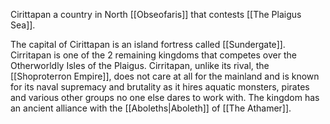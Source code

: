 Cirittapan a country in North [[Obseofaris]] that contests [[The Plaigus Sea]].

The capital of Cirittapan is an island fortress called [[Sundergate]]. Cirritapan is one of the 2 remaining kingdoms that competes over the Otherworldly Isles of the Plaigus. Cirritapan, unlike its rival, the [[Shoproterron Empire]], does not care at all for the mainland and is known for its naval supremacy and brutality as it hires aquatic monsters, pirates and various other groups no one else dares to work with. The kingdom has an ancient alliance with the [[Aboleths|Aboleth]] of [[The Athamer]].